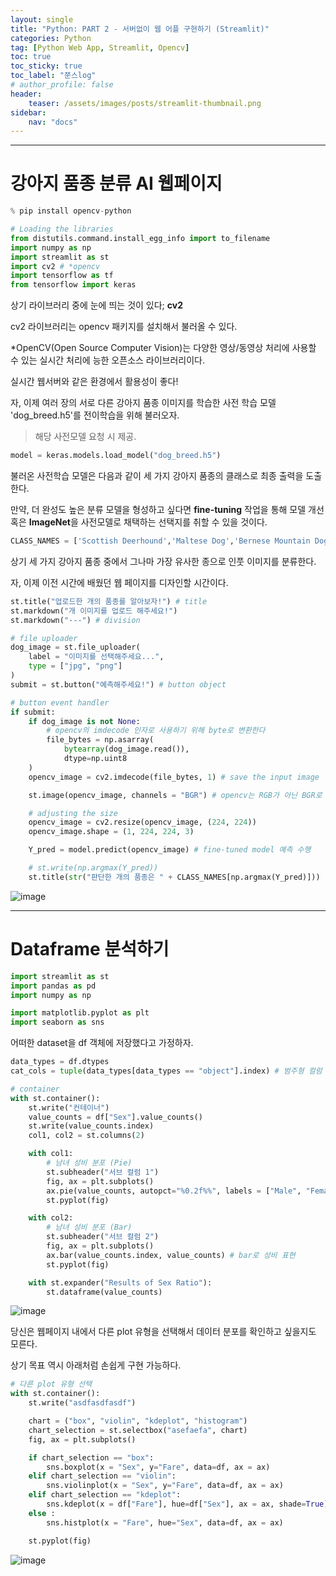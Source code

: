 ```yaml
---
layout: single
title: "Python: PART 2 - 서버없이 웹 어플 구현하기 (Streamlit)"
categories: Python
tag: [Python Web App, Streamlit, Opencv]
toc: true
toc_sticky: true
toc_label: "쭌스log"
# author_profile: false
header:
    teaser: /assets/images/posts/streamlit-thumbnail.png
sidebar:
    nav: "docs"
---
```


****
# 강아지 품종 분류 AI 웹페이지

```python
% pip install opencv-python
```

```python
# Loading the libraries
from distutils.command.install_egg_info import to_filename
import numpy as np
import streamlit as st
import cv2 # *opencv
import tensorflow as tf
from tensorflow import keras
```

상기 라이브러리 중에 눈에 띄는 것이 있다; **cv2**

cv2 라이브러리는 opencv 패키지를 설치해서 불러올 수 있다.

*OpenCV(Open Source Computer Vision)는 다양한 영상/동영상 처리에 사용할 수 있는 실시간 처리에 능한 오픈소스 라이브러리이다.

실시간 웹서버와 같은 환경에서 활용성이 좋다!

자, 이제 여러 장의 서로 다른 강아지 품종 이미지를 학습한 사전 학습 모델 'dog_breed.h5'를 전이학습을 위해 불러오자.

> 해당 사전모델 요청 시 제공.

```python
model = keras.models.load_model("dog_breed.h5")
```

불러온 사전학습 모델은 다음과 같이 세 가지 강아지 품종의 클래스로 최종 출력을 도출한다.

만약, 더 완성도 높은 분류 모델을 형성하고 싶다면 **fine-tuning** 작업을 통해 모델 개선 혹은 **ImageNet**을 사전모델로 채택하는 선택지를 취할 수 있을 것이다.

```python
CLASS_NAMES = ['Scottish Deerhound','Maltese Dog','Bernese Mountain Dog']
```

상기 세 가지 강아지 품종 중에서 그나마 가장 유사한 종으로 인풋 이미지를 분류한다.

자, 이제 이전 시간에 배웠던 웹 페이지를 디자인할 시간이다.

```python
st.title("업로드한 개의 품종를 알아보자!") # title
st.markdown("개 이미지를 업로드 해주세요!")
st.markdown("---") # division

# file uploader
dog_image = st.file_uploader(
    label = "이미지를 선택해주세요...", 
    type = ["jpg", "png"]
)
submit = st.button("예측해주세요!") # button object
```

```python
# button event handler
if submit:
    if dog_image is not None:
        # opencv의 imdecode 인자로 사용하기 위해 byte로 변환한다
        file_bytes = np.asarray(
            bytearray(dog_image.read()), 
            dtype=np.uint8
    )
    opencv_image = cv2.imdecode(file_bytes, 1) # save the input image

    st.image(opencv_image, channels = "BGR") # opencv는 RGB가 아닌 BGR로 포맷을 저장한다

    # adjusting the size
    opencv_image = cv2.resize(opencv_image, (224, 224))
    opencv_image.shape = (1, 224, 224, 3)

    Y_pred = model.predict(opencv_image) # fine-tuned model 예측 수행

    # st.write(np.argmax(Y_pred))
    st.title(str("판단한 개의 품종은 " + CLASS_NAMES[np.argmax(Y_pred)]))
```

![image](https://user-images.githubusercontent.com/39285147/184471368-46e7b321-db37-41d1-acd6-717e9478f320.png)


****
# Dataframe 분석하기

```python
import streamlit as st
import pandas as pd
import numpy as np

import matplotlib.pyplot as plt
import seaborn as sns
```

어떠한 dataset을 df 객체에 저장했다고 가정하자.

```python
data_types = df.dtypes
cat_cols = tuple(data_types[data_types == "object"].index) # 범주형 컬럼 저장
```

```python
# container
with st.container():
    st.write("컨테이너")
    value_counts = df["Sex"].value_counts()
    st.write(value_counts.index)
    col1, col2 = st.columns(2)

    with col1:
        # 남녀 성비 분포 (Pie)
        st.subheader("서브 컬럼 1")
        fig, ax = plt.subplots()
        ax.pie(value_counts, autopct="%0.2f%%", labels = ["Male", "Female"]) # 원형으로 성비 표현
        st.pyplot(fig)

    with col2:
        # 남녀 성비 분포 (Bar)
        st.subheader("서브 컬럼 2")
        fig, ax = plt.subplots()
        ax.bar(value_counts.index, value_counts) # bar로 성비 표현
        st.pyplot(fig)

    with st.expander("Results of Sex Ratio"):
        st.dataframe(value_counts)
```

![image](https://user-images.githubusercontent.com/39285147/184472017-70a9dc48-5908-4104-9d56-167c49260c7f.png)


당신은 웹페이지 내에서 다른 plot 유형을 선택해서 데이터 분포를 확인하고 싶을지도 모른다.

상기 목표 역시 아래처럼 손쉽게 구현 가능하다.

```python
# 다른 plot 유형 선택
with st.container():
    st.write("asdfasdfasdf")

    chart = ("box", "violin", "kdeplot", "histogram")
    chart_selection = st.selectbox("asefaefa", chart)
    fig, ax = plt.subplots()

    if chart_selection == "box":
        sns.boxplot(x = "Sex", y="Fare", data=df, ax = ax)
    elif chart_selection == "violin":
        sns.violinplot(x = "Sex", y="Fare", data=df, ax = ax)
    elif chart_selection == "kdeplot":
        sns.kdeplot(x = df["Fare"], hue=df["Sex"], ax = ax, shade=True)
    else :
        sns.histplot(x = "Fare", hue="Sex", data=df, ax = ax)

    st.pyplot(fig)
```

![image](https://user-images.githubusercontent.com/39285147/184472175-c98abfb5-55c4-4af4-a688-521659032de1.png)

